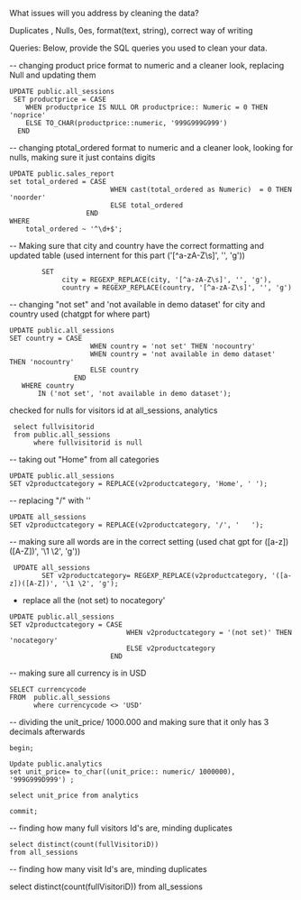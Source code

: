 What issues will you address by cleaning the data?

Duplicates , Nulls, 0es, format(text, string), correct way of writing 



Queries:
Below, provide the SQL queries you used to clean your data.

--  changing product price format to numeric and a cleaner look, replacing Null and updating them 

```
UPDATE public.all_sessions
 SET productprice = CASE 
    WHEN productprice IS NULL OR productprice:: Numeric = 0 THEN 'noprice'
    ELSE TO_CHAR(productprice::numeric, '999G999G999')
  END 
```


--    changing ptotal_ordered format to numeric and a cleaner look, looking for nulls, making sure it just contains digits 

  ```
UPDATE public.sales_report
 set total_ordered = CASE 
                           WHEN cast(total_ordered as Numeric)  = 0 THEN 'noorder'
                           ELSE total_ordered 
                     END 
  WHERE 
      total_ordered ~ '^\d+$';
```

--  Making sure that city and country have the correct formatting and updated table
(used internent for this part ('[^a-zA-Z\s]', '', 'g'))

``` UPDATE public.all_sessions
        SET
             city = REGEXP_REPLACE(city, '[^a-zA-Z\s]', '', 'g'),
             country = REGEXP_REPLACE(country, '[^a-zA-Z\s]', '', 'g')
```

-- changing "not set" and 'not available in demo dataset' for city and country used (chatgpt for where part)

```
UPDATE public.all_sessions
SET country = CASE 
                    WHEN country = 'not set' THEN 'nocountry'
                    WHEN country = 'not available in demo dataset' THEN 'nocountry'
                    ELSE country
                END
   WHERE country
       IN ('not set', 'not available in demo dataset');
```

checked for nulls for visitors id  at all_sessions, analytics
```
 select fullvisitorid
 from public.all_sessions
      where fullvisitorid is null 
```

 
--  taking out "Home" from all categories  
```
UPDATE public.all_sessions
SET v2productcategory = REPLACE(v2productcategory, 'Home', ' ');
```

-- replacing "/" with ''

```
UPDATE all_sessions
SET v2productcategory = REPLACE(v2productcategory, '/', '   ');
```

--  making sure all words are in the correct setting (used chat gpt for  ([a-z])([A-Z])', '\1 \2', 'g'))
 
```
 UPDATE all_sessions
        SET v2productcategory= REGEXP_REPLACE(v2productcategory, '([a-z])([A-Z])', '\1 \2', 'g');
```

- replace all the (not set) to nocategory'

```
UPDATE public.all_sessions
SET v2productcategory = CASE 
                             WHEN v2productcategory = '(not set)' THEN 'nocategory'
                             ELSE v2productcategory
                         END
``` 

-- making sure all currency is in USD
```
SELECT currencycode
FROM  public.all_sessions
      where currencycode <> 'USD'
```

-- dividing the unit_price/ 1000.000 and making sure that it only has 3 decimals afterwards 
```
begin;

Update public.analytics 
set unit_price= to_char((unit_price:: numeric/ 1000000), '999G999D999') ;

select unit_price from analytics 

commit;
```

-- finding how many full visitors Id's are, minding duplicates 
```
select distinct(count(fullVisitoriD))
from all_sessions 
```
-- finding how many  visit Id's are, minding duplicates 

select distinct(count(fullVisitoriD))
from all_sessions






